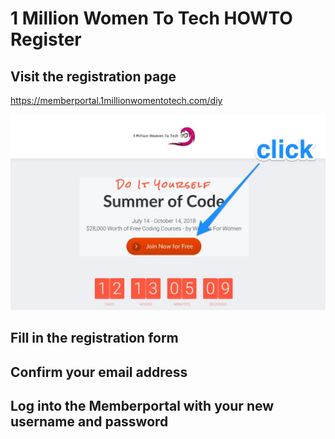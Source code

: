 # 1 Million Women To Tech HOWTO Register

## Visit the registration page

https://memberportal.1millionwomentotech.com/diy

![diy-page](./images/diy-page.jpg)

## Fill in the registration form

## Confirm your email address

## Log into the Memberportal with your new username and password
